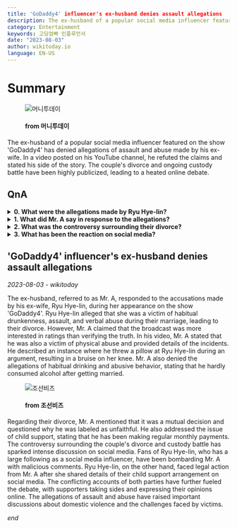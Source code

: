 ```yaml
---
title: 'GoDaddy4' influencer's ex-husband denies assault allegations
description: The ex-husband of a popular social media influencer featured on the show 'GoDaddy4' has denied allegations of assault and abuse made by his ex-wife. In a video posted on his YouTube channel, he refuted the claims and stated his side of the story. The couple's divorce and ongoing custody battle have been highly publicized, leading to a heated online debate.
category: Entertainment
keywords: 고딩엄빠 인플루언서
date: "2023-08-03"
author: wikitoday.io
language: EN-US
---
```


# Summary

<figure>
    <img src="https://thumb.mt.co.kr/21/2023/08/2023080315281096391_1.jpg" alt="머니투데이" />
    <figcaption>
        <h4> from 머니투데이</h4>
    </figcaption>
</figure>

The ex-husband of a popular social media influencer featured on the show 'GoDaddy4' has denied allegations of assault and abuse made by his ex-wife. In a video posted on his YouTube channel, he refuted the claims and stated his side of the story. The couple's divorce and ongoing custody battle have been highly publicized, leading to a heated online debate.

## QnA


<details>
    <summary><b>0. What were the allegations made by Ryu Hye-lin?</b></summary>
    Ryu Hye-lin alleged that she was a victim of habitual drunkenness, assault, and verbal abuse by her ex-husband during their marriage.
</details>

<details>
    <summary><b>1. What did Mr. A say in response to the allegations?</b></summary>
    Mr. A denied the allegations and claimed that the broadcast was more interested in ratings than verifying the truth. He also stated that he was a victim of physical abuse himself.
</details>

<details>
    <summary><b>2. What was the controversy surrounding their divorce?</b></summary>
    The controversy involved issues of child support and accusations of infidelity. Ryu Hye-lin faced legal action from Mr. A after sharing details of their child support arrangement on social media.
</details>

<details>
    <summary><b>3. What has been the reaction on social media?</b></summary>
    The controversy has sparked intense debate, with supporters of both parties expressing their opinions online. Fans of Ryu Hye-lin have been targeting Mr. A with malicious comments.
</details>


## 'GoDaddy4' influencer's ex-husband denies assault allegations

_2023-08-03 - wikitoday_

The ex-husband, referred to as Mr. A, responded to the accusations made by his ex-wife, Ryu Hye-lin, during her appearance on the show 'GoDaddy4'. Ryu Hye-lin alleged that she was a victim of habitual drunkenness, assault, and verbal abuse during their marriage, leading to their divorce. However, Mr. A claimed that the broadcast was more interested in ratings than verifying the truth. In his video, Mr. A stated that he was also a victim of physical abuse and provided details of the incidents. He described an instance where he threw a pillow at Ryu Hye-lin during an argument, resulting in a bruise on her knee. Mr. A also denied the allegations of habitual drinking and abusive behavior, stating that he hardly consumed alcohol after getting married.

<figure>
    <img src="https://biz.chosun.com/resizer/OzWm5zbHZgPosTTDyJbsKxtO7Vk=/650x341/smart/cloudfront-ap-northeast-1.images.arcpublishing.com/chosunbiz/3DGCCITC2SDZVH2H2HEZUAHUWI.jpg" alt="조선비즈" />
    <figcaption>
        <h4> from 조선비즈</h4>
    </figcaption>
</figure>

Regarding their divorce, Mr. A mentioned that it was a mutual decision and questioned why he was labeled as unfaithful. He also addressed the issue of child support, stating that he has been making regular monthly payments. The controversy surrounding the couple's divorce and custody battle has sparked intense discussion on social media. Fans of Ryu Hye-lin, who has a large following as a social media influencer, have been bombarding Mr. A with malicious comments. Ryu Hye-lin, on the other hand, faced legal action from Mr. A after she shared details of their child support arrangement on social media. The conflicting accounts of both parties have further fueled the debate, with supporters taking sides and expressing their opinions online. The allegations of assault and abuse have raised important discussions about domestic violence and the challenges faced by victims.

_end_

